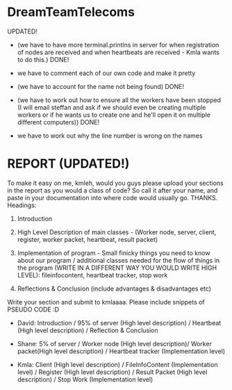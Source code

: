 DreamTeamTelecoms
=================
UPDATED! 
- (we have to have more terminal.printlns in server for when registration of nodes are received and when heartbeats are received - Kmla wants to do this.) DONE!

- we have to comment each of our own code and make it pretty

- (we have to account for the name not being found) DONE!

- (we have to work out how to ensure all the workers have been stopped (I will email steffan and ask if we should even be 
creating multiple workers or if he wants us to create one and he'll open it on multiple different computers)) DONE!

- we have to work out why the line number is wrong on the names


REPORT (UPDATED!)
===============
To make it easy on me, kmleh, would you guys please upload your sections in the report as you would a class of code? So call it after your name, and paste in your documentation into where code would usually go. THANKS.
Headings:

1. Introduction

2. High Level Description of main classes - (Worker node, server, client, register, worker packet, heartbeat, result packet)  

3. Implementation of program - Small finicky things you need to know about our program / additional classes needed for the flow of things in the program (WRITE IN A DIFFERENT WAY YOU WOULD WRITE HIGH LEVEL): fileinfocontent, heartbeat tracker, stop work

4. Reflections & Conclusion (include advantages & disadvantages etc)


Write your section and submit to kmlaaaa. Please include snippets of PSEUDO CODE :D

- David: Introduction / 95% of server (High level description) / Heartbeat (High level description) / Reflection & Conclusion

- Shane: 5% of server / Worker node (High level description)/  Worker packet(High level description) / Heartbeat tracker (Implementation level)

- Kmla: Client (High level description) / FileInfoContent (Implementation level) / Register (High level description) / Result Packet (High level description) / Stop Work (Implementation level)

